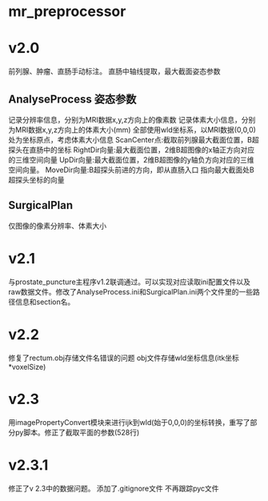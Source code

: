# mr_preprocessor

# v2.0
前列腺、肿瘤、直肠手动标注。
直肠中轴线提取，最大截面姿态参数

## AnalyseProcess 姿态参数
记录分辨率信息，分别为MRI数据x,y,z方向上的像素数
记录体素大小信息，分别为MRI数据x,y,z方向上的体素大小(mm)
全部使用wld坐标系，以MRI数据(0,0,0)处为坐标原点，考虑体素大小信息
ScanCenter点:截取前列腺最大截面位置，B超探头在直肠中的坐标
RightDir向量:最大截面位置，2维B超图像的x轴正方向对应的三维空间向量
UpDir向量:最大截面位置，2维B超图像的y轴负方向对应的三维空间向量。
MoveDir向量:B超探头前进的方向，即从直肠入口 指向最大截面处B超探头坐标的向量
## SurgicalPlan 
仅图像的像素分辨率、体素大小

# v2.1
与prostate_puncture主程序v1.2联调通过。可以实现对应读取ini配置文件以及raw数据文件。修改了AnalyseProcess.ini和SurgicalPlan.ini两个文件里的一些路径信息和section名。

# v2.2
修复了rectum.obj存储文件名错误的问题
obj文件存储wld坐标信息(itk坐标*voxelSize)

# v2.3
用imagePropertyConvert模块来进行ijk到wld(始于0,0,0)的坐标转换，重写了部分py脚本。修正了截取平面的参数(528行) 

# v2.3.1
修正了v 2.3中的数据问题。
添加了.gitignore文件 不再跟踪pyc文件